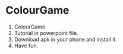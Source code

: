 ﻿# ColourGame

1. ColourGame
2. Tutorial in powerpoint file.
3. Download apk in your phone and install it.
4. Have fun.



